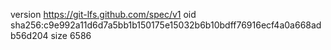 version https://git-lfs.github.com/spec/v1
oid sha256:c9e992a11d6d7a5bb1b150175e15032b6b10bdff76916ecf4a0a668adb56d204
size 6586
